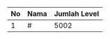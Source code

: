 | No | Nama            | Jumlah Level |
|----|-----------------|--------------|
| 1  | #    |    5002        |
